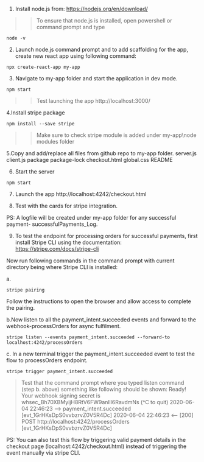 1. Install node.js from: https://nodejs.org/en/download/
>> To ensure that node.js is installed, open powershell or command prompt and type 

```
node -v
```

2. Launch node.js command prompt and to add scaffolding for the app, create new react app using following command:

```
npx create-react-app my-app
```

3. Navigate to my-app folder and start the application in dev mode. 

```
npm start
```
>> Test launching the app http://localhost:3000/

4.Install stripe package

```
npm install --save stripe
```
>>Make sure to check stripe module is added under my-app\node modules folder

5.Copy and add/replace all files from github repo to my-app folder.
server.js
client.js
package
package-lock
checkout.html
global.css
README


6. Start the server
```
npm start
```

7. Launch the app  http://localhost:4242/checkout.html

8. Test with the cards for stripe integration.

PS: A logfile will be created under my-app folder for any successful payment- successfulPayments_Log.

9. To test the endpoint for processing orders for successful payments, first install Stripe CLI using the documentation:
https://stripe.com/docs/stripe-cli

Now run following commands in the command prompt with current directory being where Stripe CLI is installed:

a. 
```
stripe pairing
```
Follow the instructions to open the browser and allow access to complete the pairing. 


b.Now listen to all the payment_intent.succeeded events and forward to the webhook-processOrders for async fulfilment.
```
stripe listen --events payment_intent.succeeded --forward-to localhost:4242/processOrders
```

c. In a new terminal trigger the payment_intent.succeeded event to test the flow to processOrders endpoint.
```
stripe trigger payment_intent.succeeded
```

>Test that the command prompt where you typed listen command (step b. above) something like following should be shown:
Ready! Your webhook signing secret is whsec_Bh70XBMyijH8RtV6FW9anlll6RavdmNs (^C to quit)
2020-06-04 22:46:23   --> payment_intent.succeeded [evt_1GrHKsDpS0vvbzrvZ0V5R4Dc]
2020-06-04 22:46:23  <--  [200] POST http://localhost:4242/processOrders [evt_1GrHKsDpS0vvbzrvZ0V5R4Dc]

PS: You can also test this flow by triggering valid payment details in the checkout page (localhost:4242/checkout.html) instead of triggering the event manually via stripe CLI.
